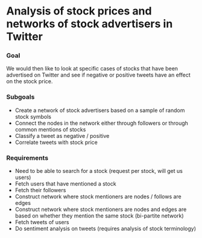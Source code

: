 # Analysis of stock prices and networks of stock advertisers in Twitter

### Goal
We would then like to look at specific cases of stocks that have been advertised on Twitter and see if negative or positive tweets have an effect on the stock price.

### Subgoals
* Create a network of stock advertisers based on a sample of random stock symbols
* Connect the nodes in the network either through followers or through common mentions of stocks
* Classify a tweet as negative / positive
* Correlate tweets with stock price

### Requirements
* Need to be able to search for a stock (request per stock, will get us users)
* Fetch users that have mentioned a stock
* Fetch their followers
* Construct network where stock mentioners are nodes / follows are edges
* Construct network where stock mentioners are nodes and edges are based on whether they mention the same stock (bi-partite network)
* Fetch tweets of users
* Do sentiment analysis on tweets (requires analysis of stock terminology)
